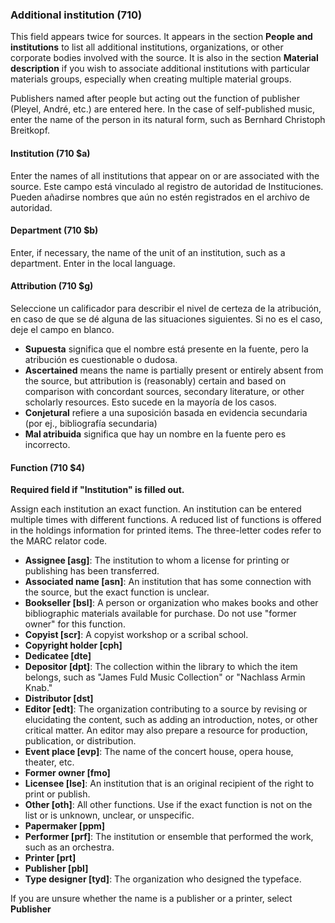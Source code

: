 ### Additional institution (710)

This field appears twice for sources. It appears in the section **People and institutions** to list all additional institutions, organizations, or other corporate bodies involved with the source. It is also in the section **Material description** if you wish to associate additional institutions with particular materials groups, especially when creating multiple material groups.

Publishers named after people but acting out the function of publisher (Pleyel, André, etc.) are entered here. In the case of self-published music, enter the name of the person in its natural form, such as Bernhard Christoph Breitkopf.

#### Institution (710 $a)

Enter the names of all institutions that appear on or are associated with the source. Este campo está vinculado al registro de autoridad de Instituciones. Pueden añadirse nombres que aún no estén registrados en el archivo de autoridad.

#### Department (710 $b)

Enter, if necessary, the name of the unit of an institution, such as a department. Enter in the local language.

#### Attribution (710 $g)

Seleccione un calificador para describir el nivel de certeza de la atribución, en caso de que se dé alguna de las situaciones siguientes. Si no es el caso, deje el campo en blanco.

- **Supuesta** significa que el nombre está presente en la fuente, pero la atribución es cuestionable o dudosa.
- **Ascertained** means the name is partially present or entirely absent from the source, but attribution is (reasonably) certain and based on comparison with concordant sources, secondary literature, or other scholarly resources. Esto sucede en la mayoría de los casos.
- **Conjetural** refiere a una suposición basada en evidencia secundaria (por ej., bibliografía secundaria)
- **Mal atribuida** significa que hay un nombre en la fuente pero es incorrecto.

#### Function (710 $4)

**Required field if "Institution" is filled out.**

Assign each institution an exact function. An institution can be entered multiple times with different functions. A reduced list of functions is offered in the holdings information for printed items. The three-letter codes refer to the MARC relator code.

- **Assignee [asg]**: The institution to whom a license for printing or publishing has been transferred.
- **Associated name [asn]**: An institution that has some connection with the source, but the exact function is unclear.
- **Bookseller [bsl]**: A person or organization who makes books and other bibliographic materials available for purchase. Do not use "former owner" for this function.
- **Copyist [scr]**: A copyist workshop or a scribal school.
- **Copyright holder [cph]**
- **Dedicatee [dte]**
- **Depositor [dpt]**: The collection within the library to which the item belongs, such as "James Fuld Music Collection" or "Nachlass Armin Knab."
- **Distributor [dst]**
- **Editor [edt]**: The organization contributing to a source by revising or elucidating the content, such as adding an introduction, notes, or other critical matter. An editor may also prepare a resource for production, publication, or distribution.
- **Event place [evp]**: The name of the concert house, opera house, theater, etc.
- **Former owner [fmo]**
- **Licensee [lse]**: An institution that is an original recipient of the right to print or publish.
- **Other [oth]**: All other functions. Use if the exact function is not on the list or is unknown, unclear, or unspecific.
- **Papermaker [ppm]**
- **Performer [prf]**: The institution or ensemble that performed the work, such as an orchestra.
- **Printer [prt]**
- **Publisher [pbl]**
- **Type designer [tyd]**: The organization who designed the typeface.

If you are unsure whether the name is a publisher or a printer, select **Publisher**

